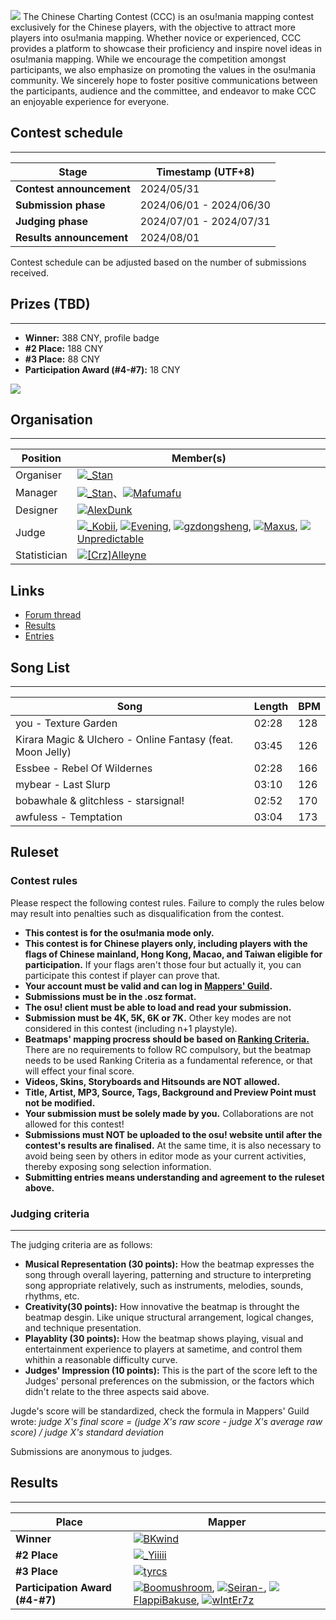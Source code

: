 ![](https://i.ppy.sh/323a7f0091718d4a8d4897f82659d0924…44241414141414142422a30212672663d7669657765725f34)
The Chinese Charting Contest (CCC) is an osu!mania mapping contest exclusively for the Chinese players, with the objective to attract more players into osu!mania mapping. Whether novice or experienced, CCC provides a platform to showcase their proficiency and inspire novel ideas in osu!mania mapping. While we encourage the competition amongst participants, we also emphasize on promoting the values in the osu!mania community. We sincerely hope to foster positive communications between the participants, audience and the committee, and endeavor to make CCC an enjoyable experience for everyone.

## Contest schedule
---
| Stage | Timestamp (UTF+8) |
| ----- | ----------------- |
| **Contest announcement** | 2024/05/31 |
| **Submission phase** | 2024/06/01 - 2024/06/30 |
| **Judging phase** | 2024/07/01 - 2024/07/31 |
| **Results announcement** | 2024/08/01 |

Contest schedule can be adjusted based on the number of submissions received.

## Prizes (TBD)
---
- **Winner:** 388 CNY, profile badge
- **#2 Place:** 188 CNY
- **#3 Place:** 88 CNY
- **Participation Award (#4-#7):** 18 CNY

![](https://assets.ppy.sh/profile-badges/CCC2024-winner.png)
  
## Organisation
---
| Position | Member(s) |
| -------- | --------- |
| Organiser | ![](https://s.ppy.sh/images/flags/cn.gif)[\_Stan](https://osu.ppy.sh/users/1653229) |
| Manager | ![](https://s.ppy.sh/images/flags/cn.gif)[\_Stan](https://osu.ppy.sh/users/1653229)、![](https://s.ppy.sh/images/flags/cn.gif)[Mafumafu](https://osu.ppy.sh/users/3076909) |
| Designer | ![](https://s.ppy.sh/images/flags/cn.gif)[AlexDunk](https://osu.ppy.sh/users/9194799) |
| Judge | ![](https://s.ppy.sh/images/flags/my.gif)[\_Kobii](https://osu.ppy.sh/users/6209713), ![](https://s.ppy.sh/images/flags/sg.gif)[Evening](https://osu.ppy.sh/users/2193881), ![](https://s.ppy.sh/images/flags/cn.gif)[gzdongsheng](https://osu.ppy.sh/users/8660315), ![](https://s.ppy.sh/images/flags/id.gif)[Maxus](https://osu.ppy.sh/users/4335785), ![](https://s.ppy.sh/images/flags/us.gif)[Unpredictable](https://osu.ppy.sh/users/7560872)|
| Statistician | ![](https://s.ppy.sh/images/flags/cn.gif)[\[Crz\]Alleyne](https://osu.ppy.sh/users/11279273) |

## Links
- [Forum thread](https://osu.ppy.sh/community/forums/topics/1928815)
- [Results](https://www.bilibili.com/video/BV1ZFv4enEiY/)
- [Entries](https://drive.google.com/file/d/1IKg5NHqRxiqNuqAFSiq8rDMO-ADarGZX/view?usp=sharing)

## Song List
---

| Song | Length | BPM |
| ---- | ------ | --- |
| you - Texture Garden | 02:28 | 128 |
| Kirara Magic & Ulchero - Online Fantasy (feat. Moon Jelly) | 03:45 | 126 |
| Essbee - Rebel Of Wildernes | 02:28 | 166 |
| mybear - Last Slurp | 03:10 | 126 |
| bobawhale & glitchless - starsignal! | 02:52 | 170 |
| awfuless - Temptation |  03:04 | 173 |

## Ruleset
### Contest rules
Please respect the following contest rules. Failure to comply the rules below may result into penalties such as disqualification from the contest.

- **This contest is for the osu!mania mode only.**
- **This contest is for Chinese players only, including players with the flags of Chinese mainland, Hong Kong, Macao, and Taiwan eligible for participation.** If your flags aren't those four but actually it, you can participate this contest if player can prove that.
- **Your account must be valid and can log in [Mappers' Guild](https://mappersguild.com).**
- **Submissions must be in the .osz format.**
- **The osu! client must be able to load and read your submission.**
- **Submission must be 4K, 5K, 6K or 7K.** Other key modes are not considered in this contest (including n+1 playstyle).
- **Beatmaps' mapping procress should be based on [Ranking Criteria.](https://osu.ppy.sh/wiki/en/Ranking_criteria/osu%21mania)** There are no requirements to follow RC compulsory, but the beatmap needs to be used Ranking Criteria as a fundamental reference, or that will effect your final score.
- **Videos, Skins, Storyboards and Hitsounds are NOT allowed.**
- **Title, Artist, MP3, Source, Tags, Background and Preview Point must not be modified.**
- **Your submission must be solely made by you.** Collaborations are not allowed for this contest!
- **Submissions must NOT be uploaded to the osu! website until after the contest's results are finalised.** At the same time, it is also necessary to avoid being seen by others in editor mode as your current activities, thereby exposing song selection information.
- **Submitting entries means understanding and agreement to the ruleset above.**

### Judging criteria
---
The judging criteria are as follows:

- **Musical Representation (30 points):** How the beatmap expresses the song through overall layering, patterning and structure to interpreting song appropriate relatively, such as instruments, melodies, sounds, rhythms, etc.
- **Creativity(30 points):** How innovative the beatmap is throught the beatmap desgin. Like unique structural arrangement, logical changes, and technique presentation.
- **Playablity (30 points):** How the beatmap shows playing, visual and entertainment experience to players at sametime, and control them whithin a reasonable difficulty curve.
- **Judges' Impression (10 points):** This is the part of the score left to the Judges' personal preferences on the submission, or the factors which didn't relate to the three aspects said above.

Jugde's score will be standardized, check the formula in Mappers' Guild wrote: *judge X's final score = (judge X's raw score - judge X's average raw score) / judge X's standard deviation*

Submissions are anonymous to judges.

## Results
---
| Place | Mapper |
| ----- | ------ |
|**Winner**|![](https://s.ppy.sh/images/flags/cn.gif)[BKwind](https://osu.ppy.sh/users/8900975)|
|**#2 Place**|![](https://s.ppy.sh/images/flags/cn.gif)[\_Yiiiii](https://osu.ppy.sh/users/6066359)|
|**#3 Place**|![](https://s.ppy.sh/images/flags/cn.gif)[tyrcs](https://osu.ppy.sh/users/13026904)|
|**Participation Award (#4-#7)**|![](https://s.ppy.sh/images/flags/cn.gif)[Boomushroom](https://osu.ppy.sh/users/10588550), ![](https://s.ppy.sh/images/flags/cn.gif)[Seiran-](https://osu.ppy.sh/users/14351534), ![](https://s.ppy.sh/images/flags/ru.gif)[FlappiBakuse](https://osu.ppy.sh/users/11724295), ![](https://s.ppy.sh/images/flags/cn.gif)[wIntEr7z](https://osu.ppy.sh/users/16509588)|
